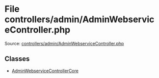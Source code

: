 File controllers/admin/AdminWebserviceController.php
=========

Source: [controllers/admin/AdminWebserviceController.php](https://github.com/PrestaShop/PrestaShop/blob/1.6.0.8/controllers/admin/AdminWebserviceController.php)


Classes
-------

* [AdminWebserviceControllerCore](class.AdminWebserviceControllerCore.md)

